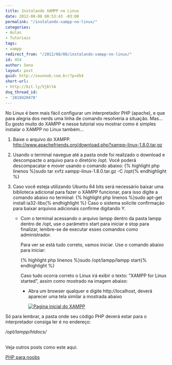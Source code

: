 ```yaml
---
title: Instalando XAMPP no Linux
date: 2012-08-08 08:53:43 -03:00
permalink: "/instalando-xampp-no-linux/"
categories:
- Aulas
- Tutoriais
tags:
- xampp
redirect_from: "/2012/08/08/instalando-xampp-no-linux/"
id: 454
author: Sena
layout: post
guid: http://sounoob.com.br/?p=454
short-url:
- http://bit.ly/VjbltA
dsq_thread_id:
- '2819420478'
---
```


No Linux é bem mais fácil configurar um interpretador PHP (apache), e que para alegria dos nerds uma linha de comando resolveria a situação. Mas… Eu gosto muito do XAMPP e nesse tutorial vou mostrar como é simples instalar o XAMPP no Linux também…<!--more-->

  1. Baixe o arquivo do XAMPP. <a title="XAMPP versão 1.8 para linux" href="http://www.apachefriends.org/download.php?xampp-linux-1.8.0.tar.gz" target="_blank">http://www.apachefriends.org/download.php?xampp-linux-1.8.0.tar.gz</a>
  2. Usando o terminal navegue até a pasta onde foi realizado o download e descompacte o arquivo para o diretório /opt.
    Você poderá descompacatar e mover usando o comando abaixo:
    {% highlight php linenos %}sudo tar xvfz xampp-linux-1.8.0.tar.gz -C /opt{% endhighlight %} 

  3. Caso você esteja utilizando Ubuntu 64 bits será necessário baixar uma biblioteca adicional para fazer o XAMPP funcionar, para isso digite a comando abaixo no terminal: 
    {% highlight php linenos %}sudo apt-get install ia32-libs{% endhighlight %} 
    Caso o sistema solicite confirmação para baixar arquivos adicionais confirme digitando Y.</li> 
    
      * Com o terminal acessando o arquivo lampp dentro da pasta lampp dentro de /opt, use o parâmetro start para iniciar e stop para finalizar, lembre-se de executar esses comandos como administrador.
  
        Para ver se está tudo correto, vamos iniciar. Use o comando abaixo para iniciar:</p> 
        {% highlight php linenos %}sudo /opt/lampp/lampp start{% endhighlight %} 
        
        Caso tudo ocorra correto o Linux irá exibir o texto: “XAMPP for Linux started”, assim como mostrado na imagem abaixo:[<img class="aligncenter size-full wp-image-455" title="xampp-start-linux" alt="" src="/assets/uploads/2012/08/xampp-start-linux.png" srcset="/assets/uploads/2012/08/xampp-start-linux.png 387w, /assets/uploads/2012/08/xampp-start-linux-300x160.png 300w" sizes="(max-width: 387px) 100vw, 387px" />](/assets/uploads/2012/08/xampp-start-linux.png)</li> 
        
          * Abra um browser qualquer e digite http://localhost, deverá aparecer uma tela similar a mostrada abaixo
  
            [<img class="aligncenter size-full wp-image-444" title="xamp_home_page" alt="Pagina inicial do XAMPP" src="/assets/uploads/2012/08/xamp_home_page.png" srcset="/assets/uploads/2012/08/xamp_home_page.png 800w, /assets/uploads/2012/08/xamp_home_page-300x199.png 300w" sizes="(max-width: 800px) 100vw, 800px" />](/assets/uploads/2012/08/xamp_home_page.png)</ol> 
        
        Só para lembrar, a pasta onde seu código PHP deverá estar para o interpretador consiga ler é no endereço:
        
        <address>
          /opt/lampp/htdocs/
        </address>
        
        <address>
           
        </address>
        
        Veja outros posts como este aqui:
  
        [PHP para noobs](/php-para-noobs/ "PHP para Noobs")